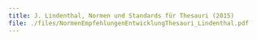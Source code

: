 ```yaml
---
title: J. Lindenthal, Normen und Standards für Thesauri (2015)
file: ./files/NormenEmpfehlungenEntwicklungThesauri_Lindenthal.pdf
---
```

